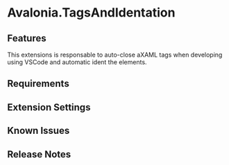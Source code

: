 # Avalonia.TagsAndIdentation

## Features

This extensions is responsable to auto-close aXAML tags when developing using VSCode and automatic ident the elements.

## Requirements

## Extension Settings


## Known Issues

## Release Notes
